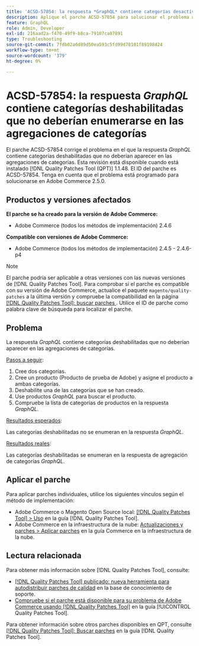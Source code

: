 ```yaml
---
title: 'ACSD-57854: la respuesta *GraphQL* contiene categorías desactivadas que no deberían aparecer en las agregaciones de categorías'
description: Aplique el parche ACSD-57854 para solucionar el problema de Adobe Commerce donde la respuesta *GraphQL* contiene categorías desactivadas que no deberían aparecer en las agregaciones de categorías.
feature: GraphQL
role: Admin, Developer
exl-id: 216aad2a-f470-49f9-b8ca-79107ca07891
type: Troubleshooting
source-git-commit: 7fdb02a6d89d50ea593c5fd99d78101f89198424
workflow-type: tm+mt
source-wordcount: '379'
ht-degree: 0%

---
```


# ACSD-57854: la respuesta *GraphQL* contiene categorías deshabilitadas que no deberían enumerarse en las agregaciones de categorías

El parche ACSD-57854 corrige el problema en el que la respuesta *GraphQL* contiene categorías deshabilitadas que no deberían aparecer en las agregaciones de categorías. Esta revisión está disponible cuando está instalado [!DNL Quality Patches Tool (QPT)] 1.1.48. El ID del parche es ACSD-57854. Tenga en cuenta que el problema está programado para solucionarse en Adobe Commerce 2.5.0.

## Productos y versiones afectados

**El parche se ha creado para la versión de Adobe Commerce:**

* Adobe Commerce (todos los métodos de implementación) 2.4.6

**Compatible con versiones de Adobe Commerce:**

* Adobe Commerce (todos los métodos de implementación) 2.4.5 - 2.4.6-p4

>[!NOTE]
>
>El parche podría ser aplicable a otras versiones con las nuevas versiones de [!DNL Quality Patches Tool]. Para comprobar si el parche es compatible con su versión de Adobe Commerce, actualice el paquete `magento/quality-patches` a la última versión y compruebe la compatibilidad en la página [[!DNL Quality Patches Tool]: buscar parches ](https://experienceleague.adobe.com/tools/commerce-quality-patches/index.html?lang=es). Utilice el ID de parche como palabra clave de búsqueda para localizar el parche.

## Problema

La respuesta *GraphQL* contiene categorías deshabilitadas que no deberían aparecer en las agregaciones de categorías.

<u>Pasos a seguir</u>:

1. Cree dos categorías.
1. Cree un producto (Producto de prueba de Adobe) y asigne el producto a ambas categorías.
1. Deshabilite una de las categorías que se han creado.
1. Use productos *GraphQL* para buscar el producto.
1. Compruebe la lista de categorías de productos en la respuesta *GraphQL*.

<u>Resultados esperados</u>:

Las categorías deshabilitadas no se enumeran en la respuesta *GraphQL*.

<u>Resultados reales</u>:

Las categorías deshabilitadas se enumeran en la respuesta de agregación de categorías *GraphQL*.

## Aplicar el parche

Para aplicar parches individuales, utilice los siguientes vínculos según el método de implementación:

* Adobe Commerce o Magento Open Source local: [[!DNL Quality Patches Tool] > Uso](/help/tools/quality-patches-tool/usage.md) en la guía [!DNL Quality Patches Tool].
* Adobe Commerce en la infraestructura de la nube: [Actualizaciones y parches > Aplicar parches](https://experienceleague.adobe.com/docs/commerce-cloud-service/user-guide/develop/upgrade/apply-patches.html?lang=es) en la guía Commerce en la infraestructura de la nube.

## Lectura relacionada

Para obtener más información sobre [!DNL Quality Patches Tool], consulte:

* [[!DNL Quality Patches Tool] publicado: nueva herramienta para autodistribuir parches de calidad](https://experienceleague.adobe.com/es/docs/commerce-operations/tools/quality-patches-tool/quality-patches-tool-to-self-serve-quality-patches) en la base de conocimiento de soporte.
* [Compruebe si el parche está disponible para su problema de Adobe Commerce usando [!DNL Quality Patches Tool]](/help/tools/quality-patches-tool/patches-available-in-qpt/check-patch-for-magento-issue-with-magento-quality-patches.md) en la guía [!UICONTROL Quality Patches Tool].


Para obtener información sobre otros parches disponibles en QPT, consulte [[!DNL Quality Patches Tool]: Buscar parches](https://experienceleague.adobe.com/tools/commerce-quality-patches/index.html?lang=es) en la guía [!DNL Quality Patches Tool].
